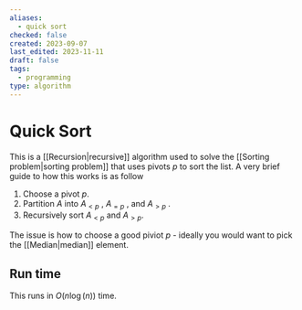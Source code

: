 ```yaml
---
aliases:
  - quick sort
checked: false
created: 2023-09-07
last_edited: 2023-11-11
draft: false
tags:
  - programming
type: algorithm
---
```

# Quick Sort

This is a [[Recursion|recursive]] algorithm used to solve the [[Sorting problem|sorting problem]] that uses pivots $p$ to sort the list. A very brief guide to how this works is as follow

1. Choose a pivot $p$.
2. Partition $A$ into $A_{<p}$ , $A_{=p}$ , and $A_{>p}$ .
3. Recursively sort $A_{<p}$ and $A_{>p}$.

The issue is how to choose a good piviot $p$ - ideally you would want to pick the [[Median|median]] element.

## Run time

This runs in $O(n\log(n))$ time.
